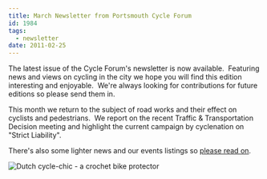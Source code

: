 ```yaml
---
title: March Newsletter from Portsmouth Cycle Forum
id: 1984
tags:
  - newsletter
date: 2011-02-25
---
```

 
The latest issue of the Cycle Forum's newsletter is now available.  Featuring news and views on cycling in the city we hope you will find this edition interesting and enjoyable.  We're always looking for contributions for future editions so please send them in.

This month we return to the subject of road works and their effect on cyclists and pedestrians.  We report on the recent Traffic &amp; Transportation Decision meeting and highlight the current campaign by cyclenation on "Strict Liability".

There's also some lighter news and our events listings so [please read on](/public/assets/docs/PCF-Newsletter-March-2011.pdf).

![Dutch cycle-chic - a crochet bike protector](/assets/crochet-bike-protector.jpg)

